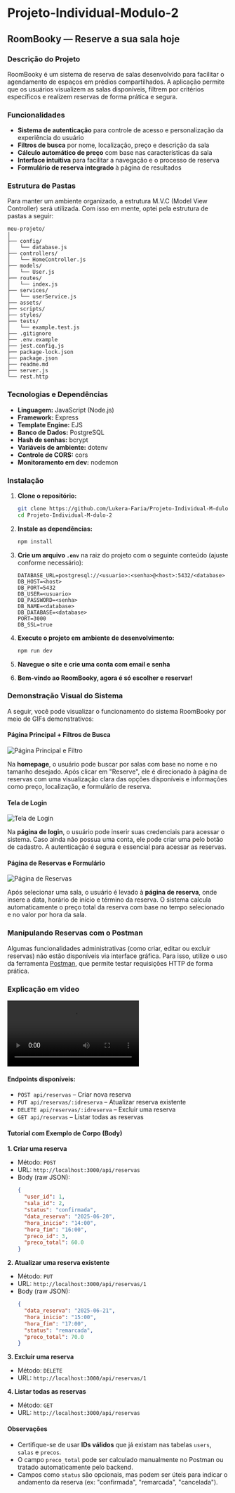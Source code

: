 # Projeto-Individual-Modulo-2

## RoomBooky — Reserve a sua sala hoje

### Descrição do Projeto  
RoomBooky é um sistema de reserva de salas desenvolvido para facilitar o agendamento de espaços em prédios compartilhados. A aplicação permite que os usuários visualizem as salas disponíveis, filtrem por critérios específicos e realizem reservas de forma prática e segura.

### Funcionalidades  
- **Sistema de autenticação** para controle de acesso e personalização da experiência do usuário  
- **Filtros de busca** por nome, localização, preço e descrição da sala  
- **Cálculo automático de preço** com base nas características da sala  
- **Interface intuitiva** para facilitar a navegação e o processo de reserva  
- **Formulário de reserva integrado** à página de resultados  

### Estrutura de Pastas
Para manter um ambiente organizado, a estrutura M.V.C (Model View Controller) será utilizada. Com isso em mente, optei pela estrutura de pastas a seguir:
```
meu-projeto/
│
├── config/
│   └── database.js
├── controllers/
│   └── HomeController.js
├── models/
│   └── User.js
├── routes/
│   └── index.js
├── services/
│   └── userService.js
├── assets/
├── scripts/
├── styles/
├── tests/
│   └── example.test.js
├── .gitignore
├── .env.example
├── jest.config.js
├── package-lock.json
├── package.json
├── readme.md
├── server.js
└── rest.http
```

### Tecnologias e Dependências

- **Linguagem:** JavaScript (Node.js)  
- **Framework:** Express  
- **Template Engine:** EJS  
- **Banco de Dados:** PostgreSQL  
- **Hash de senhas:** bcrypt  
- **Variáveis de ambiente:** dotenv  
- **Controle de CORS:** cors  
- **Monitoramento em dev:** nodemon  

### Instalação

1. **Clone o repositório:**
   ```bash
   git clone https://github.com/Lukera-Faria/Projeto-Individual-M-dulo-2.git
   cd Projeto-Individual-M-dulo-2
   ```

2. **Instale as dependências:**
   ```bash
   npm install
   ```

3. **Crie um arquivo `.env`** na raiz do projeto com o seguinte conteúdo (ajuste conforme necessário):
   ```env
   DATABASE_URL=postgresql://<usuario>:<senha>@<host>:5432/<database>
   DB_HOST=<host>
   DB_PORT=5432
   DB_USER=<usuario>
   DB_PASSWORD=<senha>
   DB_NAME=<database>
   DB_DATABASE=<database>
   PORT=3000
   DB_SSL=true
   ```

4. **Execute o projeto em ambiente de desenvolvimento:**
   ```bash
   npm run dev
   ```

5. **Navegue o site e crie uma conta com email e senha**

6. **Bem-vindo ao RoomBooky, agora é só escolher e reservar!**

### Demonstração Visual do Sistema

A seguir, você pode visualizar o funcionamento do sistema RoomBooky por meio de GIFs demonstrativos:

#### Página Principal + Filtros de Busca

![Página Principal e Filtro](/assets/PaginaPrincipal.gif)

Na **homepage**, o usuário pode buscar por salas com base no nome e no tamanho desejado. Após clicar em "Reserve", ele é direcionado à página de reservas com uma visualização clara das opções disponíveis e informações como preço, localização, e formulário de reserva.

#### Tela de Login

![Tela de Login](/assets/login.gif)

Na **página de login**, o usuário pode inserir suas credenciais para acessar o sistema. Caso ainda não possua uma conta, ele pode criar uma pelo botão de cadastro. A autenticação é segura e essencial para acessar as reservas.

#### Página de Reservas e Formulário

![Página de Reservas](/assets/reservas.gif)

Após selecionar uma sala, o usuário é levado à **página de reserva**, onde insere a data, horário de início e término da reserva. O sistema calcula automaticamente o preço total da reserva com base no tempo selecionado e no valor por hora da sala.

### Manipulando Reservas com o Postman

Algumas funcionalidades administrativas (como criar, editar ou excluir reservas) não estão disponíveis via interface gráfica. Para isso, utilize o uso da ferramenta [Postman](https://www.postman.com/), que permite testar requisições HTTP de forma prática.

### Explicação em video
![Video explicativo](/assets/VideoExplicativo(1)(1)(1).mp4)

#### Endpoints disponíveis:

- `POST api/reservas` – Criar nova reserva  
- `PUT api/reservas/:idreserva` – Atualizar reserva existente  
- `DELETE api/reservas/:idreserva` – Excluir uma reserva  
- `GET api/reservas` – Listar todas as reservas  

####  Tutorial com Exemplo de Corpo (Body)

**1. Criar uma reserva**  
- Método: `POST`  
- URL: `http://localhost:3000/api/reservas`  
- Body (raw JSON):
  ```json
  {
    "user_id": 1,
    "sala_id": 2,
    "status": "confirmada",
    "data_reserva": "2025-06-20",
    "hora_inicio": "14:00",
    "hora_fim": "16:00",
    "preco_id": 3,
    "preco_total": 60.0
  }
  ```

**2. Atualizar uma reserva existente**  
- Método: `PUT`  
- URL: `http://localhost:3000/api/reservas/1`  
- Body (raw JSON):
  ```json
  {
    "data_reserva": "2025-06-21",
    "hora_inicio": "15:00",
    "hora_fim": "17:00",
    "status": "remarcada",
    "preco_total": 70.0
  }
  ```

**3. Excluir uma reserva**  
- Método: `DELETE`  
- URL: `http://localhost:3000/api/reservas/1`

**4. Listar todas as reservas**  
- Método: `GET`  
- URL: `http://localhost:3000/api/reservas`

#### Observações
- Certifique-se de usar **IDs válidos** que já existam nas tabelas `users`, `salas` e `precos`.
- O campo `preco_total` pode ser calculado manualmente no Postman ou tratado automaticamente pelo backend.
- Campos como `status` são opcionais, mas podem ser úteis para indicar o andamento da reserva (ex: "confirmada", "remarcada", "cancelada").
